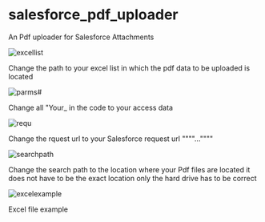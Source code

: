 # salesforce_pdf_uploader
An Pdf uploader for Salesforce Attachments

![excellist](https://user-images.githubusercontent.com/28670581/166197357-e3fcfd2f-c9ec-4a17-827c-451af2aad887.png)

Change the path to your excel list in which the pdf data to be uploaded is located

![parms#](https://user-images.githubusercontent.com/28670581/166196913-22411546-5701-498e-b444-da30f0a064cf.png)

Change all "Your_ in the code to your access data

![requ](https://user-images.githubusercontent.com/28670581/166197563-476ceb83-4b27-42a8-8dff-98c73eb1ee4d.png)

Change the rquest url to your Salesforce request url """"...""""

![searchpath](https://user-images.githubusercontent.com/28670581/166197732-55ef90ba-d8e2-467b-9a67-d51f9c49404d.png)

Change the search path to the location where your Pdf files are located it does not have to be the exact location only the hard drive has to be correct

![excelexample](https://user-images.githubusercontent.com/28670581/166198574-35e1b341-c486-4db7-84bd-45435b4d10e5.png)

Excel file example

